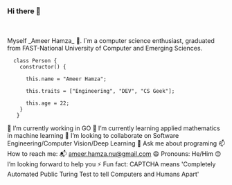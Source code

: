 ### Hi there 👋
<br />
<br />
Myself _Ameer Hamza_ 👋.  I`m a computer science enthusiast, graduated from FAST-National University of Computer and Emerging Sciences.
<br />


```
  class Person {
    constructor() {

      this.name = "Ameer Hamza";

      this.traits = ["Engineering", "DEV", "CS Geek"];

      this.age = 22;                                                      
    }
   }
 ```


 🔭 I’m currently working in GO
 🌱 I’m currently learning applied mathematics in machine learning
 👯 I’m looking to collaborate on Software Engineering/Computer Vision/Deep Learning
 💬 Ask me about programing
 📫 How to reach me: 📬 ameer.hamza.nu@gmail.com
 😄 Pronouns: He/Him
 😊 I’m looking forward to help you
 ⚡ Fun fact: CAPTCHA means 'Completely Automated Public Turing Test to tell Computers and Humans Apart'
 
<!--
**ItzAmeerHamza/ItzAmeerHamza** is a ✨ _special_ ✨ repository because its `README.md` (this file) appears on your GitHub profile.


Here are some ideas to get you started:
-->
